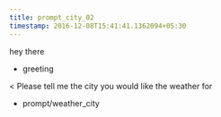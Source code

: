 ```yaml
---
title: prompt_city_02
timestamp: 2016-12-08T15:41:41.1362094+05:30
---
```


hey there
* greeting

< Please tell me the city you would like the weather for
* prompt/weather_city
